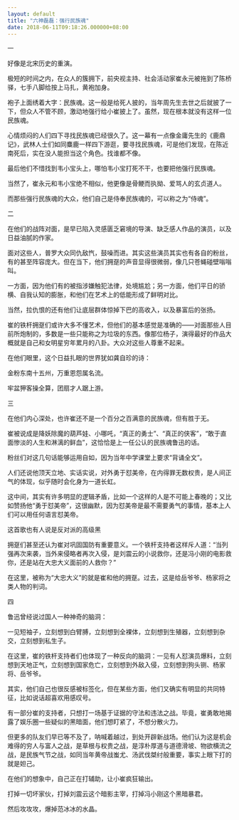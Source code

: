 ```yaml
---
layout: default
title: "六神磊磊：强行民族魂"
date: 2018-06-11T09:18:26.000000+08:00
---
```


一

好像是北宋历史的重演。

极短的时间之内，在众人的簇拥下，前央视主持、社会活动家崔永元被拖到了陈桥驿，七手八脚给按上马扎，黄袍加身。

袍子上面绣着大字：民族魂。这一般是给死人披的，当年周先生去世之后就披了一下，但众人不管不顾，激动地强行给小崔披上了。虽然，现在根本就没有这样一位民族魂。

心情烦闷的人们四下寻找民族魂已经很久了。这一幕有一点像金庸先生的《鹿鼎记》，武林人士们如同麋鹿一样四下游逛，要寻找民族魂，可是他们发现，在陈近南死后，实在没人能担当这个角色。找谁都不像。

最后他们不惜找到韦小宝头上，哪怕韦小宝打死不干，也要把他强行民族魂。

当然了，崔永元和韦小宝绝不相似，他更像是骨鲠而执拗、爱骂人的玄贞道人。

而那些强行民族魂的大众，他们自己是侍奉民族魂的，可以称之为“侍魂”。

二

在他们的战阵对面，是早已陷入灵感匮乏窘境的导演、缺乏感人作品的演员，以及日益油腻的作家。

面对这些人，普罗大众同仇敌忾，鼓噪而进。其实这些演员其实也有各自的粉丝，有的甚至阵容庞大。但在当下，他们拥趸的声音显得很微弱，像几只苍蝇碰壁嗡嗡叫。

一方面，因为他们有的被指涉嫌触犯法律，处境尴尬；另一方面，他们平日的骄横、自我认知的膨胀，和他们在艺术上的低能形成了鲜明对比。

当然，拉仇恨的还有他们让底层群体惊掉下巴的高收入，以及暴富后的张扬。

崔的铁杆拥趸们或许大多不懂艺术，但他们的基本感觉是准确的——对面那些人目前所炮制的，多数是一些只能称之为垃圾的东西。像那位杨子，演得最好的作品大概就是自己和女明星穷年累月的八卦。大众对这些人尊重不起来。

在他们眼里，这个日益扎眼的世界犹如龚自珍的诗：

金粉东南十五州，万重恩怨属名流。

牢盆狎客操全算，团扇才人踞上游。

三

在他们内心深处，也许崔还不是一个百分之百满意的民族魂，但有胜于无。

崔被说成是降妖除魔的葫芦娃、小哪吒，“真正的勇士”、“真正的侠客”，“敢于直面惨淡的人生和淋漓的鲜血”，这恰恰是上一任公认的民族魂鲁迅的话。

粉丝们对这几句话能够运用自如，因为当年中学课堂上要求“背诵全文”。

人们还说他顶天立地、实话实说，对外勇于怼美帝，在内得罪无数权贵，是人间正气的体现，似乎随时会化身为一道长虹。

这中间，其实有许多明显的逻辑矛盾，比如一个这样的人是不可能上春晚的；又比如赞扬他“勇于怼美帝”，这很幽默，因为怼美帝是最不需要勇气的事情，基本上人们可以用任何语言怼美帝。


这首歌也有人说是反对派的高级黑

拥趸们甚至还认为崔对巩固国防有重要意义。一个铁杆支持者这样斥人道：“当列强再次来袭，当外来侵略者再次入侵，是刘震云的小说救你，还是冯小刚的电影救你，还是站在大忠大义面前的人救你？”

在这里，被称为“大忠大义”的就是崔和他的拥趸。过去，这是给岳爷爷、杨家将之类人物的判词。

四

鲁迅曾经说过国人一种神奇的脑洞：

一见短袖子，立刻想到白臂膊，立刻想到全裸体，立刻想到生殖器，立刻想到杂交，立刻想到私生子。

在这里，崔的铁杆支持者们也体现了一种反向的脑洞：一见有人怼演员爆料，立刻想到天地正气，立刻想到国家危亡，立刻想到外敌入侵，立刻想到狗头铡、杨家将、岳爷爷。

其实，他们自己也很反感被标签化，但在某些方面，他们又确实有明显的共同特征，比如说话超喜欢用感叹号。

有一部分崔的支持者，只想打一场基于证据的守法和违法之战。毕竟，崔勇敢地揭露了娱乐圈一些疑似的黑暗面，他们想盯紧了，不想分散火力。

但更多的队友们早已等不及了，呐喊着越过，到处开辟新战场。他们认为这是机会难得的穷人与富人之战，是草根与权贵之战，是淳朴厚道与道德滑坡、物欲横流之战，是民族气节之战，如同当年黄帝战蚩尤、汤武伐桀纣般重要，事实上眼下打的就是妲己。

在他们的想象中，自己正在打辅助，让小崔疯狂输出。

打掉一切坏家伙，打掉刘震云这个暗影主宰，打掉冯小刚这个黑暗暴君。

然后攻攻攻，爆掉范冰冰的水晶。

